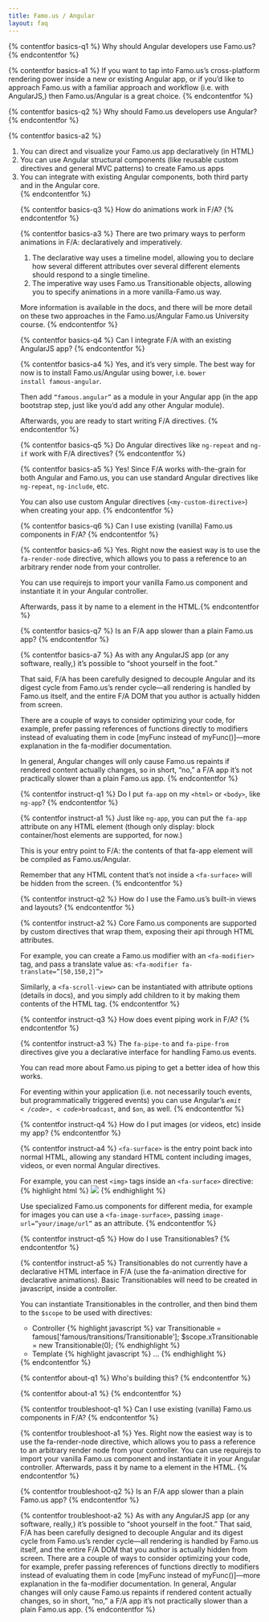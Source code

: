 ```yaml
---
title: Famo.us / Angular
layout: faq
---
```


{% contentfor basics-q1 %}
Why should Angular developers use Famo.us?
{% endcontentfor %}

{% contentfor basics-a1 %}
If you want to tap into Famo.us’s cross-platform rendering power inside a new or existing Angular app, or if you’d like to approach Famo.us with a familiar approach and workflow (i.e. with AngularJS,) then Famo.us/Angular is a great choice.
{% endcontentfor %}



{% contentfor basics-q2 %}
Why should Famo.us developers use Angular?
{% endcontentfor %}

{% contentfor basics-a2 %}
<ol>
  <li>
    You can direct and visualize your Famo.us app declaratively (in HTML)
  </li>
  <li>
    You can use Angular structural components (like reusable custom directives and general MVC patterns) to create Famo.us apps
  </li>
  <li>
    You can integrate with existing Angular components, both third party and in the Angular core.
  </li>
{% endcontentfor %}



{% contentfor basics-q3 %}
How do animations work in F/A?
{% endcontentfor %}

{% contentfor basics-a3 %}
There are two primary ways to perform animations in F/A: declaratively and imperatively.

<ol>
  <li>
    The declarative way uses a timeline model, allowing you to declare how several different attributes over several different elements should respond to a single timeline.
  </li>
  <li>
    The imperative way uses Famo.us Transitionable objects, allowing you to specify animations in a more vanilla-Famo.us way.
  </li>
</ol>

More information is available in the docs, and there will be more detail on these two approaches in the Famo.us/Angular Famo.us University course.
{% endcontentfor %}



{% contentfor basics-q4 %}
Can I integrate F/A with an existing AngularJS app?
{% endcontentfor %}

{% contentfor basics-a4 %}
Yes, and it’s very simple. The best way for now is to install Famo.us/Angular using bower, i.e. <code>bower install famous-angular</code>. 

Then add <code>“famous.angular”</code> as a module in your Angular app (in the app bootstrap step, just like you’d add any other Angular module).

Afterwards, you are ready to start writing F/A directives.
{% endcontentfor %}



{% contentfor basics-q5 %}
Do Angular directives like <code>ng-repeat</code> and <code>ng-if</code> work with F/A directives?
{% endcontentfor %}

{% contentfor basics-a5 %}
Yes! Since F/A works with-the-grain for both Angular and Famo.us, you can use standard Angular directives like <code>ng-repeat</code>, <code>ng-include</code>, etc. 

You can also use custom Angular directives (<code>&lt;my-custom-directive&gt;</code>) when creating your app.
{% endcontentfor %}



{% contentfor basics-q6 %}
Can I use existing (vanilla) Famo.us components in F/A?
{% endcontentfor %}

{% contentfor basics-a6 %}
Yes. Right now the easiest way is to use the <code>fa-render-node</code> directive, which allows you to pass a reference to an arbitrary render node from your controller.

You can use requirejs to import your vanilla Famo.us component and instantiate it in your Angular controller.

Afterwards, pass it by name to a <code><fa-render-node></code> element in the HTML.{% endcontentfor %}



{% contentfor basics-q7 %}
Is an F/A app slower than a plain Famo.us app?
{% endcontentfor %}

{% contentfor basics-a7 %}
As with any AngularJS app (or any software, really,) it’s possible to “shoot yourself in the foot.”

That said, F/A has been carefully designed to decouple Angular and its digest cycle from Famo.us’s render cycle—all rendering is handled by Famo.us itself, and the entire F/A DOM that you author is actually hidden from screen.

There are a couple of ways to consider optimizing your code, for example, prefer passing references of functions directly to modifiers instead of evaluating them in code [myFunc instead of myFunc()]—more explanation in the fa-modifier documentation.

In general, Angular changes will only cause Famo.us repaints if rendered content actually changes, so in short, “no,” a F/A app it’s not practically slower than a plain Famo.us app.
{% endcontentfor %}



{% contentfor instruct-q1 %}
Do I put <code>fa-app</code> on my <code>&lt;html&gt;</code> or <code>&lt;body&gt;</code>, like <code>ng-app</code>?
{% endcontentfor %}

{% contentfor instruct-a1 %}
Just like <code>ng-app</code>, you can put the <code>fa-app</code> attribute on any HTML element (though only display: block container/host elements are supported, for now.)

This is your entry point to F/A:  the contents of that fa-app element will be compiled as Famo.us/Angular.

Remember that any HTML content that’s not inside a <code>&lt;fa-surface&gt;</code> will be hidden from the screen.
{% endcontentfor %}



{% contentfor instruct-q2 %}
How do I use the Famo.us’s built-in views and layouts?
{% endcontentfor %}

{% contentfor instruct-a2 %}
Core Famo.us components are supported by custom directives that wrap them, exposing their api through HTML attributes.

For example, you can create a Famo.us modifier with an <code>&lt;fa-modifier&gt;</code> tag, and pass a translate value as: <code>&lt;fa-modifier fa-translate=”[50,150,2]”&gt;</code>

Similarly, a <code>&lt;fa-scroll-view&gt;</code> can be instantiated with attribute options (details in docs), and you simply add children to it by making them contents of the <fa-scroll-view> HTML tag.
{% endcontentfor %}



{% contentfor instruct-q3 %}
How does event piping work in F/A?
{% endcontentfor %}

{% contentfor instruct-a3 %}
The <code>fa-pipe-to</code> and <code>fa-pipe-from</code> directives give you a declarative interface for handling Famo.us events.

You can read more about Famo.us piping to get a better idea of how this works.

For eventing within your application (i.e. not necessarily touch events, but programmatically triggered events) you can use Angular’s <code>$emit</code>, <code>$broadcast</code>, and <code>$on</code>, as well.
{% endcontentfor %}



{% contentfor instruct-q4 %}
How do I put images (or videos, etc) inside my app?
{% endcontentfor %}

{% contentfor instruct-a4 %}
<code>&lt;fa-surface&gt;</code> is the entry point back into normal HTML, allowing any standard HTML content including images, videos, or even normal Angular directives.

For example, you can nest <code>&lt;img&gt;</code> tags inside an <code>&lt;fa-surface&gt;</code> directive:
{% highlight html %}
<fa-surface>
 <img src="images/lock-screen/capsule.svg" />
</fa-surface>
{% endhighlight %}

  Use specialized Famo.us components for different media, for example for images you can use a <code>&lt;fa-image-surface&gt;</code>, passing <code>image-url=”your/image/url”</code> as an attribute.
{% endcontentfor %}



{% contentfor instruct-q5 %}
How do I use Transitionables?
{% endcontentfor %}

{% contentfor instruct-a5 %}
Transitionables do not currently have a declarative HTML interface in F/A (use the fa-animation directive for declarative animations). Basic Transitionables will need to be created in javascript, inside a controller.

You can instantiate Transitionables in the controller, and then bind them to the <code>$scope</code> to be used with directives:

<ul>
  <li>
    Controller
{% highlight javascript %}
var Transitionable = famous['famous/transitions/Transitionable'];
$scope.xTransitionable = new Transitionable(0);
{% endhighlight %}
  </li>
  <li>
    Template
{% highlight javascript %}
<fa-modifier fa-translate=”[xTransitionable.get,0,0]”>...</fa-modifier> 
{% endhighlight %}
   </li>
</ul>
{% endcontentfor %}




{% contentfor about-q1 %}
Who's building this?
{% endcontentfor %}

{% contentfor about-a1 %}
{% endcontentfor %}



{% contentfor troubleshoot-q1 %}
Can I use existing (vanilla) Famo.us components in F/A?
{% endcontentfor %}

{% contentfor troubleshoot-a1 %}
Yes. Right now the easiest way is to use the fa-render-node directive, which allows you to pass a reference to an arbitrary render node from your controller. You can use requirejs to import your vanilla Famo.us component and instantiate it in your Angular controller. Afterwards, pass it by name to a <fa-render-node> element in the HTML.
{% endcontentfor %}



{% contentfor troubleshoot-q2 %}
Is an F/A app slower than a plain Famo.us app?
{% endcontentfor %}

{% contentfor troubleshoot-a2 %}
As with any AngularJS app (or any software, really,) it’s possible to “shoot yourself in the foot.” That said, F/A has been carefully designed to decouple Angular and its digest cycle from Famo.us’s render cycle—all rendering is handled by Famo.us itself, and the entire F/A DOM that you author is actually hidden from screen. There are a couple of ways to consider optimizing your code, for example, prefer passing references of functions directly to modifiers instead of evaluating them in code [myFunc instead of myFunc()]—more explanation in the fa-modifier documentation. In general, Angular changes will only cause Famo.us repaints if rendered content actually changes, so in short, “no,” a F/A app it’s not practically slower than a plain Famo.us app.
{% endcontentfor %}
